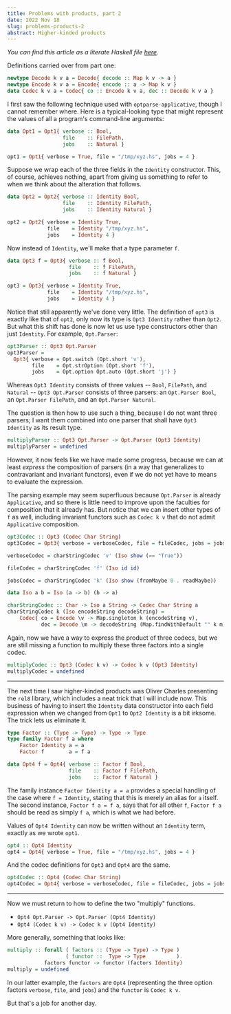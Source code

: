 ```yaml
---
title: Problems with products, part 2
date: 2022 Nov 18
slug: problems-products-2
abstract: Higher-kinded products
---
```


*You can find this article as a literate Haskell file <a href="${Post.lhs}">here</a>.*

Definitions carried over from part one:

```haskell
newtype Decode k v a = Decode{ decode :: Map k v -> a }
newtype Encode k v a = Encode{ encode :: a -> Map k v }
data Codec k v a = Codec{ co :: Encode k v a, dec :: Decode k v a }
```

I first saw the following technique used with `optparse-applicative`, though I
cannot remember where. Here is a typical-looking type that might represent the
values of all a program's command-line arguments:

```haskell
data Opt1 = Opt1{ verbose :: Bool,
                  file    :: FilePath,
                  jobs    :: Natural }
```

```haskell
opt1 = Opt1{ verbose = True, file = "/tmp/xyz.hs", jobs = 4 }
```

Suppose we wrap each of the three fields in the `Identity` constructor. This, of
course, achieves nothing, apart from giving us something to refer to when we
think about the alteration that follows.

```haskell
data Opt2 = Opt2{ verbose :: Identity Bool,
                  file    :: Identity FilePath,
                  jobs    :: Identity Natural }
```

```haskell
opt2 = Opt2{ verbose = Identity True,
             file    = Identity "/tmp/xyz.hs",
             jobs    = Identity 4 }
```

Now instead of `Identity`, we'll make that a type parameter `f`.

```haskell
data Opt3 f = Opt3{ verbose :: f Bool,
                    file    :: f FilePath,
                    jobs    :: f Natural }
```

```haskell
opt3 = Opt3{ verbose = Identity True,
             file    = Identity "/tmp/xyz.hs",
             jobs    = Identity 4 }
```

Notice that still apparently we've done very little. The definition of `opt3` is
exactly like that of `opt2`, only now its type is `Opt3 Identity` rather than
`Opt2`. But what this shift has done is now let us use type constructors other
than just `Identity`. For example, `Opt.Parser`:

```haskell
opt3Parser :: Opt3 Opt.Parser
opt3Parser =
  Opt3{ verbose = Opt.switch (Opt.short 'v'),
        file    = Opt.strOption (Opt.short 'f'),
        jobs    = Opt.option Opt.auto (Opt.short 'j') }
```

Whereas `Opt3 Identity` consists of three values -- `Bool`, `FilePath`, and
`Natural` -- `Opt3 Opt.Parser` consists of three parsers: an `Opt.Parser Bool`,
an `Opt.Parser FilePath`, and an `Opt.Parser Natural`.

The question is then how to use such a thing, because I do not want three
parsers; I want them combined into one parser that shall have `Opt3 Identity` as
its result type.

```haskell
multiplyParser :: Opt3 Opt.Parser -> Opt.Parser (Opt3 Identity)
multiplyParser = undefined
```

However, it now feels like we have made some progress, because we can at least
*express* the composition of parsers (in a way that generalizes to contravariant
and invariant functors), even if we do not yet have to means to evaluate the
expression.

The parsing example may seem superfluous because `Opt.Parser` is already
`Applicative`, and so there is little need to improve upon the faculties for
composition that it already has. But notice that we can insert other types of
`f` as well, including invariant functors such as `Codec k v` that do not admit
`Applicative` composition.

```haskell
opt3Codec :: Opt3 (Codec Char String)
opt3Codec = Opt3{ verbose = verboseCodec, file = fileCodec, jobs = jobsCodec }
```

```haskell
verboseCodec = charStringCodec 'v' (Iso show (== "True"))
```

```haskell
fileCodec = charStringCodec 'f' (Iso id id)
```

```haskell
jobsCodec = charStringCodec 'k' (Iso show (fromMaybe 0 . readMaybe))
```

```haskell
data Iso a b = Iso (a -> b) (b -> a)
```

```haskell
charStringCodec :: Char -> Iso a String -> Codec Char String a
charStringCodec k (Iso encodeString decodeString) =
    Codec{ co = Encode \v -> Map.singleton k (encodeString v),
           dec = Decode \m -> decodeString (Map.findWithDefault "" k m) }
```

Again, now we have a way to express the product of three codecs, but we are
still missing a function to multiply these three factors into a single codec.

```haskell
multiplyCodec :: Opt3 (Codec k v) -> Codec k v (Opt3 Identity)
multiplyCodec = undefined
```

---

The next time I saw higher-kinded products was Oliver Charles presenting the
`rel8` library, which includes a neat trick that I will include now. This
business of having to insert the `Identity` data constructor into each field
expression when we changed from `Opt1` to `Opt2 Identity` is a bit irksome. The
trick lets us eliminate it.

```haskell
type Factor :: (Type -> Type) -> Type -> Type
type family Factor f a where
    Factor Identity a = a
    Factor f        a = f a
```

```haskell
data Opt4 f = Opt4{ verbose :: Factor f Bool,
                    file    :: Factor f FilePath,
                    jobs    :: Factor f Natural }
```

The family instance `Factor Identity a = a` provides a special handling of the
case where `f = Identity`, stating that this is merely an alias for `a` itself.
The second instance, `Factor f a = f a`, says that for all other `f`,
`Factor f a` should be read as simply `f a`, which is what we had before.

Values of `Opt4 Identity` can now be written without an `Identity` term, exactly
as we wrote `opt1`.

```haskell
opt4 :: Opt4 Identity
opt4 = Opt4{ verbose = True, file = "/tmp/xyz.hs", jobs = 4 }
```

And the codec definitions for `Opt3` and `Opt4` are the same.

```haskell
opt4Codec :: Opt4 (Codec Char String)
opt4Codec = Opt4{ verbose = verboseCodec, file = fileCodec, jobs = jobsCodec }
```

---

Now we must return to how to define the two "multiply" functions.

- `Opt4 Opt.Parser -> Opt.Parser (Opt4 Identity)`
- `Opt4 (Codec k v) -> Codec k v (Opt4 Identity)`

More generally, something that looks like:

```haskell
multiply :: forall ( factors :: (Type -> Type) -> Type )
                   ( functor ::  Type -> Type          ).
            factors functor -> functor (factors Identity)
multiply = undefined
```

In our latter example, the `factors` are `Opt4` (representing the three option
factors `verbose`, `file`, and `jobs`) and the `functor` is `Codec k v`.

But that's a job for another day.
